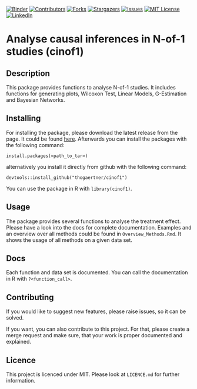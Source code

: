 [![Binder](https://mybinder.org/badge_logo.svg)](https://mybinder.org/v2/gh/nstrelow/cinof1/master?urlpath=lab)
[![Contributors][contributors-shield]][contributors-url]
[![Forks][forks-shield]][forks-url]
[![Stargazers][stars-shield]][stars-url]
[![Issues][issues-shield]][issues-url]
[![MIT License][license-shield]][license-url]
[![LinkedIn][linkedin-shield]][linkedin-url]




# Analyse causal inferences in N-of-1 studies (cinof1)

## Description

This package provides functions to analyse N-of-1 studies. It includes functions for generating plots,
Wilcoxon Test, Linear Models, G-Estimation and Bayesian Networks. 

## Installing

For installing the package, please download the latest release from the page. It could be found [here](link). Afterwards you can install the packages with the following command: 

```
install.packages(<path_to_tar>)
```

alternatively you install it directly from github with the following command:

```
devtools::install_github("thogaertner/cinof1")
```

You can use the package in R with `library(cinof1)`. 

## Usage

The package provides several functions to analyse the treatment effect. Please have a look into the docs for complete documentation. Examples and an overview over all methods could be found in `Overview_Methods.Rmd`. It shows the usage of all methods on a given data set. 

## Docs

Each function and data set is documented. You can call the documentation in R with `?<function_call>`. 

## Contributing

If you would like to suggest new features, please raise issues, so it can be solved.

If you want, you can also contribute to this project. For that, please create a merge request and make sure, that your work is proper documented and explained. 

## Licence

This project is licenced under MIT. Please look at `LICENCE.md` for further information.


<!-- MARKDOWN LINKS & IMAGES -->
<!-- https://www.markdownguide.org/basic-syntax/#reference-style-links -->
[contributors-shield]: https://img.shields.io/github/contributors/thogaertner/cinof1.svg?style=flat-square
[contributors-url]: https://github.com/thogaertner/cinof1/graphs/contributors
[forks-shield]: https://img.shields.io/github/forks/thogaertner/cinof1.svg?style=flat-square
[forks-url]: https://github.com/thogaertner/cinof1/network/members
[stars-shield]: https://img.shields.io/github/stars/thogaertner/cinof1.svg?style=flat-square
[stars-url]: vhttps://github.com/thogaertner/cinof1/stargazers
[issues-shield]: https://img.shields.io/github/issues/thogaertner/cinof1.svg?style=flat-square
[issues-url]: https://github.com/thogaertner/cinof1/issues
[license-shield]: https://img.shields.io/github/license/thogaertner/cinof1.svg?style=flat-square
[license-url]: https://github.com/thogaertner/cinof1/blob/master/LICENSE.md
[linkedin-shield]: https://img.shields.io/badge/-LinkedIn-black.svg?style=flat-square&logo=linkedin&colorB=555
[linkedin-url]: https://www.linkedin.com/in/thomas-g%C3%A4rtner-490658143/
